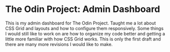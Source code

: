 # The Odin Project: Admin Dashboard

This is my admin dashboard for The Odin Project. Taught me a lot about CSS Grid and layouts and how to configure them responsively. Some things I would still like to work on are how to organize my code better and getting a little more familiar with how CSS Grid works. This is only the first draft and there are many more revisions I would like to make.